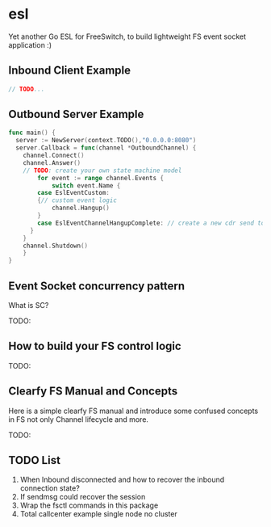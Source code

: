 # esl

Yet another Go ESL for FreeSwitch, to build lightweight FS event socket application :)

## Inbound Client Example

```go
// TODO...
```

## Outbound Server Example

```go
func main() {
  server := NewServer(context.TODO(),"0.0.0.0:8080")
  server.Callback = func(channel *OutboundChannel) {
    channel.Connect()
    channel.Answer()
    // TODO: create your own state machine model
		for event := range channel.Events {
			switch event.Name {
        case EslEventCustom: 
        {// custom event logic
            channel.Hangup()
        }
        case EslEventChannelHangupComplete: // create a new cdr send to channel
      }
    }
    channel.Shutdown()
	}
}
```

## Event Socket concurrency pattern

What is SC?

TODO:

## How to build your FS control logic 

TODO:

## Clearfy FS Manual and Concepts

Here is a simple clearfy FS manual and introduce some confused concepts in FS not only Channel lifecycle and more.

TODO:

## TODO List 

1. When Inbound disconnected and how to recover the inbound connection state?
2. If sendmsg could recover the session 
3. Wrap the fsctl commands in this package 
4. Total callcenter example single node no cluster 